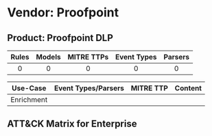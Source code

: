 Vendor: Proofpoint
==================
Product: Proofpoint DLP
-----------------------
| Rules | Models | MITRE TTPs | Event Types | Parsers |
|:-----:|:------:|:----------:|:-----------:|:-------:|
|   0   |   0    |     0      |      0      |    0    |

|  Use-Case  | Event Types/Parsers | MITRE TTP | Content    |
|:----------:| ---- | --------- | ---- |
| Enrichment |    |    | [](RM/r_m_proofpoint_proofpoint_dlp_Enrichment.md) |

ATT&CK Matrix for Enterprise
----------------------------
